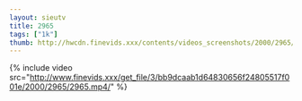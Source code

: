 ```yaml
--- 
layout: sieutv
title: 2965
tags: ["1k"]
thumb: http://hwcdn.finevids.xxx/contents/videos_screenshots/2000/2965/preview.mp4.jpg
---
```

{% include video src="http://www.finevids.xxx/get_file/3/bb9dcaab1d64830656f24805517f001e/2000/2965/2965.mp4/" %} 
